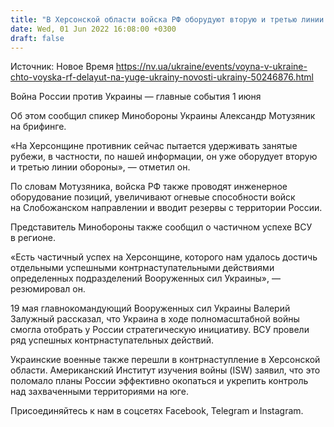 ```yaml
---
title: "В Херсонской области войска РФ оборудуют вторую и третью линии обороны — Минобороны"
date: Wed, 01 Jun 2022 16:08:00 +0300
draft: false
---
```

Источник: Новое Время https://nv.ua/ukraine/events/voyna-v-ukraine-chto-voyska-rf-delayut-na-yuge-ukrainy-novosti-ukrainy-50246876.html


Война России против Украины — главные события 1 июня

 Об этом сообщил спикер Минобороны Украины Александр Мотузяник на брифинге.

«На Херсонщине противник сейчас пытается удерживать занятые рубежи, в частности, по нашей информации, он уже оборудует вторую и третью линии обороны», — отметил он.

По словам Мотузяника, войска РФ также проводят инженерное оборудование позиций, увеличивают огневые способности войск на Слобожанском направлении и вводит резервы с территории России.

Представитель Минобороны также сообщил о частичном успехе ВСУ в регионе.

«Есть частичный успех на Херсонщине, которого нам удалось достичь отдельными успешными контрнаступательными действиями определенных подразделений Вооруженных сил Украины», — резюмировал он.

19 мая главнокомандующий Вооруженных сил Украины Валерий Залужный рассказал, что Украина в ходе полномасштабной войны смогла отобрать у России стратегическую инициативу. ВСУ провели ряд успешных контрнаступательных действий.

Украинские военные также перешли в контрнаступление в Херсонской области. Американский Институт изучения войны (ISW) заявил, что это поломало планы России эффективно окопаться и укрепить контроль над захваченными территориями на юге.

Присоединяйтесь к нам в соцсетях Facebook, Telegram и Instagram.
